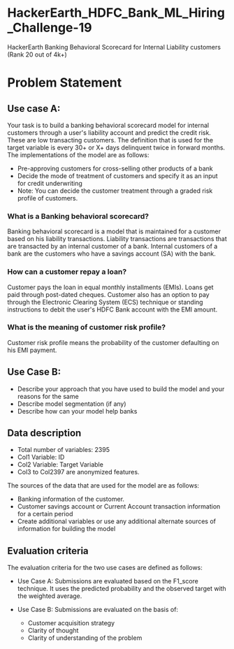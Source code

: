 # HackerEarth_HDFC_Bank_ML_Hiring_Challenge-19
HackerEarth Banking Behavioral Scorecard for Internal Liability customers (Rank 20 out of 4k+)

# Problem Statement
## Use case A:
Your task is to build a banking behavioral scorecard model for internal customers through a user's liability account and predict the credit risk.
These are low transacting customers. The definition that is used for the target variable is every 30+ or X+ days delinquent twice in forward months. The implementations of the model are as follows:
* Pre-approving customers for cross-selling other products of a bank
* Decide the mode of treatment of customers and specify it as an input for credit underwriting
* Note: You can decide the customer treatment through a graded risk profile of customers.

### What is a Banking behavioral scorecard?
Banking behavioral scorecard is a model that is maintained for a customer based on his liability transactions. Liability transactions are transactions that are transacted by an internal customer of a bank. Internal customers of a bank are the customers who have a savings account (SA) with the bank.

### How can a customer repay a loan?
Customer pays the loan in equal monthly installments (EMIs). Loans get paid through post-dated cheques. Customer also has an option to pay through the Electronic Clearing System (ECS) technique or standing instructions to debit the user's HDFC Bank account with the EMI amount.

### What is the meaning of customer risk profile?
Customer risk profile means the probability of the customer defaulting on his EMI payment.

## Use Case B:
* Describe your approach that you have used to build the model and your reasons for the same
* Describe model segmentation (if any)
* Describe how can your model help banks

## Data description
* Total number of variables: 2395
* Col1 Variable: ID
* Col2 Variable: Target Variable
* Col3 to Col2397 are anonymized features.

The sources of the data that are used for the model are as follows:
* Banking information of the customer.
* Customer savings account or Current Account transaction information for a certain period
* Create additional variables or use any additional alternate sources of information for building the model

## Evaluation criteria
The evaluation criteria for the two use cases are defined as follows:
* Use Case A: Submissions are evaluated based on the F1_score technique. It uses the predicted probability and the observed target with the weighted average.
   
* Use Case B: Submissions are evaluated on the basis of:
  * Customer acquisition strategy
  * Clarity of thought
  * Clarity of understanding of the problem

